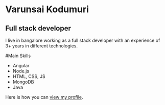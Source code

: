 # Varunsai Kodumuri
## Full stack developer

I live in bangalore working as a full stack developer with an experience of 3+ years in different technologies.

#Main Skills 

- Angular
- Node.js 
- HTML, CSS, JS
- MongoDB
- Java
 
Here is how you can [view my profile](https://www.linkedin.com/in/varunsai-kodumuri-63580076/).

